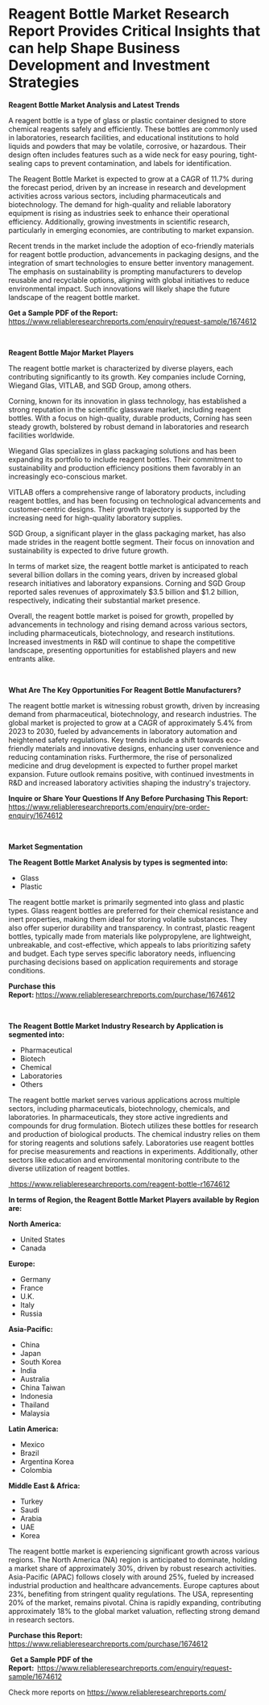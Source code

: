 <p><h1>Reagent Bottle Market Research Report Provides Critical Insights that can help Shape Business Development and Investment Strategies</h1></p><p><strong>Reagent Bottle Market Analysis and Latest Trends</strong></p>
<p><p>A reagent bottle is a type of glass or plastic container designed to store chemical reagents safely and efficiently. These bottles are commonly used in laboratories, research facilities, and educational institutions to hold liquids and powders that may be volatile, corrosive, or hazardous. Their design often includes features such as a wide neck for easy pouring, tight-sealing caps to prevent contamination, and labels for identification.</p><p>The Reagent Bottle Market is expected to grow at a CAGR of 11.7% during the forecast period, driven by an increase in research and development activities across various sectors, including pharmaceuticals and biotechnology. The demand for high-quality and reliable laboratory equipment is rising as industries seek to enhance their operational efficiency. Additionally, growing investments in scientific research, particularly in emerging economies, are contributing to market expansion.</p><p>Recent trends in the market include the adoption of eco-friendly materials for reagent bottle production, advancements in packaging designs, and the integration of smart technologies to ensure better inventory management. The emphasis on sustainability is prompting manufacturers to develop reusable and recyclable options, aligning with global initiatives to reduce environmental impact. Such innovations will likely shape the future landscape of the reagent bottle market.</p></p>
<p><strong>Get a Sample PDF of the Report:&nbsp;</strong> <a href="https://www.reliableresearchreports.com/enquiry/request-sample/1674612?utm_campaign=3027&utm_medium=2&utm_source=Github&utm_content=ia&utm_term=25032025&utm_id=reagent-bottle">https://www.reliableresearchreports.com/enquiry/request-sample/1674612</a></p>
<p>&nbsp;</p>
<p><strong>Reagent Bottle Major Market Players</strong></p>
<p><p>The reagent bottle market is characterized by diverse players, each contributing significantly to its growth. Key companies include Corning, Wiegand Glas, VITLAB, and SGD Group, among others. </p><p>Corning, known for its innovation in glass technology, has established a strong reputation in the scientific glassware market, including reagent bottles. With a focus on high-quality, durable products, Corning has seen steady growth, bolstered by robust demand in laboratories and research facilities worldwide. </p><p>Wiegand Glas specializes in glass packaging solutions and has been expanding its portfolio to include reagent bottles. Their commitment to sustainability and production efficiency positions them favorably in an increasingly eco-conscious market.</p><p>VITLAB offers a comprehensive range of laboratory products, including reagent bottles, and has been focusing on technological advancements and customer-centric designs. Their growth trajectory is supported by the increasing need for high-quality laboratory supplies.</p><p>SGD Group, a significant player in the glass packaging market, has also made strides in the reagent bottle segment. Their focus on innovation and sustainability is expected to drive future growth.</p><p>In terms of market size, the reagent bottle market is anticipated to reach several billion dollars in the coming years, driven by increased global research initiatives and laboratory expansions. Corning and SGD Group reported sales revenues of approximately $3.5 billion and $1.2 billion, respectively, indicating their substantial market presence.</p><p>Overall, the reagent bottle market is poised for growth, propelled by advancements in technology and rising demand across various sectors, including pharmaceuticals, biotechnology, and research institutions. Increased investments in R&D will continue to shape the competitive landscape, presenting opportunities for established players and new entrants alike.</p></p>
<p>&nbsp;</p>
<p><strong>What Are The Key Opportunities For Reagent Bottle Manufacturers?</strong></p>
<p><p>The reagent bottle market is witnessing robust growth, driven by increasing demand from pharmaceutical, biotechnology, and research industries. The global market is projected to grow at a CAGR of approximately 5.4% from 2023 to 2030, fueled by advancements in laboratory automation and heightened safety regulations. Key trends include a shift towards eco-friendly materials and innovative designs, enhancing user convenience and reducing contamination risks. Furthermore, the rise of personalized medicine and drug development is expected to further propel market expansion. Future outlook remains positive, with continued investments in R&D and increased laboratory activities shaping the industry's trajectory.</p></p>
<p><strong>Inquire or Share Your Questions If Any Before Purchasing This Report:</strong> <a href="https://www.reliableresearchreports.com/enquiry/pre-order-enquiry/1674612?utm_campaign=3027&utm_medium=2&utm_source=Github&utm_content=ia&utm_term=25032025&utm_id=reagent-bottle">https://www.reliableresearchreports.com/enquiry/pre-order-enquiry/1674612</a></p>
<p>&nbsp;</p>
<p><strong>Market Segmentation</strong></p>
<p><strong>The Reagent Bottle Market Analysis by types is segmented into:</strong></p>
<p><ul><li>Glass</li><li>Plastic</li></ul></p>
<p><p>The reagent bottle market is primarily segmented into glass and plastic types. Glass reagent bottles are preferred for their chemical resistance and inert properties, making them ideal for storing volatile substances. They also offer superior durability and transparency. In contrast, plastic reagent bottles, typically made from materials like polypropylene, are lightweight, unbreakable, and cost-effective, which appeals to labs prioritizing safety and budget. Each type serves specific laboratory needs, influencing purchasing decisions based on application requirements and storage conditions.</p></p>
<p><strong>Purchase this Report:&nbsp;</strong><a href="https://www.reliableresearchreports.com/purchase/1674612?utm_campaign=3027&utm_medium=2&utm_source=Github&utm_content=ia&utm_term=25032025&utm_id=reagent-bottle">https://www.reliableresearchreports.com/purchase/1674612</a></p>
<p>&nbsp;</p>
<p><strong>The Reagent Bottle Market Industry Research by Application is segmented into:</strong></p>
<p><ul><li>Pharmaceutical</li><li>Biotech</li><li>Chemical</li><li>Laboratories</li><li>Others</li></ul></p>
<p><p>The reagent bottle market serves various applications across multiple sectors, including pharmaceuticals, biotechnology, chemicals, and laboratories. In pharmaceuticals, they store active ingredients and compounds for drug formulation. Biotech utilizes these bottles for research and production of biological products. The chemical industry relies on them for storing reagents and solutions safely. Laboratories use reagent bottles for precise measurements and reactions in experiments. Additionally, other sectors like education and environmental monitoring contribute to the diverse utilization of reagent bottles.</p></p>
<p><a href="https://www.reliableresearchreports.com/reagent-bottle-r1674612?utm_campaign=3027&utm_medium=2&utm_source=Github&utm_content=ia&utm_term=25032025&utm_id=reagent-bottle">&nbsp;https://www.reliableresearchreports.com/reagent-bottle-r1674612</a></p>
<p><strong>In terms of Region, the Reagent Bottle Market Players available by Region are:</strong></p>
<p>
    <p> <strong> North America: </strong>
        <ul>
            <li>United States</li>
            <li>Canada</li>
        </ul>
        </p> 
    <p> <strong> Europe: </strong>
        <ul>
            <li>Germany</li>
            <li>France</li>
            <li>U.K.</li>
            <li>Italy</li>
            <li>Russia</li>
        </ul>
        </p> 
    <p> <strong> Asia-Pacific: </strong>
        <ul>
            <li>China</li>
            <li>Japan</li>
            <li>South Korea</li>
            <li>India</li>
            <li>Australia</li>
            <li>China Taiwan</li>
            <li>Indonesia</li>
            <li>Thailand</li>
            <li>Malaysia</li>
        </ul>
        </p> 
    <p> <strong> Latin America: </strong>
        <ul>
            <li>Mexico</li>
            <li>Brazil</li>
            <li>Argentina Korea</li>
            <li>Colombia</li>
        </ul>
        </p> 
    <p> <strong> Middle East & Africa: </strong>
        <ul>
            <li>Turkey</li>
            <li>Saudi</li>
            <li>Arabia</li>
            <li>UAE</li>
            <li>Korea</li>
        </ul>
    </p>
    </p>
<p><p>The reagent bottle market is experiencing significant growth across various regions. The North America (NA) region is anticipated to dominate, holding a market share of approximately 30%, driven by robust research activities. Asia-Pacific (APAC) follows closely with around 25%, fueled by increased industrial production and healthcare advancements. Europe captures about 23%, benefiting from stringent quality regulations. The USA, representing 20% of the market, remains pivotal. China is rapidly expanding, contributing approximately 18% to the global market valuation, reflecting strong demand in research sectors.</p></p>
<p><strong>Purchase this Report: </strong><a href="https://www.reliableresearchreports.com/purchase/1674612?utm_campaign=3027&utm_medium=2&utm_source=Github&utm_content=ia&utm_term=25032025&utm_id=reagent-bottle">https://www.reliableresearchreports.com/purchase/1674612</a></p>
<p>&nbsp;<strong>Get a Sample PDF of the Report:&nbsp;&nbsp;</strong><a href="https://www.reliableresearchreports.com/enquiry/request-sample/1674612?utm_campaign=3027&utm_medium=2&utm_source=Github&utm_content=ia&utm_term=25032025&utm_id=reagent-bottle">https://www.reliableresearchreports.com/enquiry/request-sample/1674612</a></p>
<p><strong></strong></p>
<p>Check more reports on <a href="https://www.reliableresearchreports.com/?utm_campaign=3027&utm_medium=2&utm_source=Github&utm_content=ia&utm_term=25032025&utm_id=reagent-bottle">https://www.reliableresearchreports.com/</a></p>